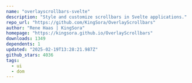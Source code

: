 ```yaml
---
name: "overlayscrollbars-svelte"
description: "Style and customize scrollbars in Svelte applications."
repo_url: "https://github.com/KingSora/OverlayScrollbars"
author: "Rene Haas | KingSora"
homepage: "https://kingsora.github.io/OverlayScrollbars"
downloads: 1349
dependents: 1
updated: "2025-02-19T13:28:21.987Z"
github_stars: 4036
tags: 
  - ui
  - dom
---
```

